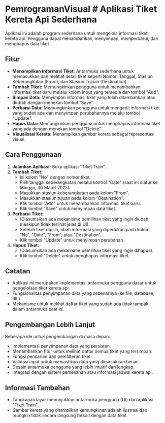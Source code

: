 # PemrogramanVisual # Aplikasi Tiket Kereta Api Sederhana

Aplikasi ini adalah program sederhana untuk mengelola informasi tiket kereta api. Pengguna dapat menambahkan, menyimpan, memperbarui, dan menghapus data tiket.

## Fitur

* **Menampilkan Informasi Tiket:** Antarmuka sederhana untuk memasukkan dan melihat detail tiket seperti Nomor, Tanggal, Stasiun Keberangkatan (From), dan Stasiun Tujuan (Destination).
* **Tambah Tiket:** Memungkinkan pengguna untuk menambahkan informasi tiket baru melalui kolom input yang tersedia dan tombol "Add".
* **Simpan Data:** Menyimpan informasi tiket yang telah ditambahkan atau diubah dengan menekan tombol "Save".
* **Perbarui Data:** Memungkinkan pengguna untuk mengedit informasi tiket yang sudah ada dan menyimpan perubahannya melalui tombol "Update".
* **Hapus Data:** Memungkinkan pengguna untuk menghapus informasi tiket yang ada dengan menekan tombol "Delete".
* **Visualisasi Kereta:** Menampilkan gambar kereta sebagai representasi visual.

## Cara Penggunaan

1.  **Jalankan Aplikasi:** Buka aplikasi "Tiket Train".
2.  **Tambah Tiket:**
    * Isi kolom "No" dengan nomor tiket.
    * Pilih tanggal keberangkatan melalui kontrol "Date" (saat ini diatur ke Minggu, 30 Maret 2025).
    * Masukkan stasiun keberangkatan pada kolom "From".
    * Masukkan stasiun tujuan pada kolom "Destination".
    * Klik tombol "Add" untuk menambahkan informasi tiket baru.
    * Klik tombol "Save" untuk menyimpan data tiket.
3.  **Perbarui Tiket:**
    * (Diasumsikan ada mekanisme pemilihan tiket yang ingin diubah, meskipun tidak terlihat jelas di UI).
    * Setelah tiket dipilih, ubah informasi yang diperlukan pada kolom "No", "Date", "From", atau "Destination".
    * Klik tombol "Update" untuk menyimpan perubahan.
4.  **Hapus Tiket:**
    * (Diasumsikan ada mekanisme pemilihan tiket yang ingin dihapus).
    * Klik tombol "Delete" untuk menghapus informasi tiket.

## Catatan

* Aplikasi ini merupakan implementasi antarmuka pengguna dasar untuk pengelolaan tiket kereta api.
* Fungsionalitas penyimpanan data yang sebenarnya (ke file, database, dll.) 
* Mekanisme untuk melihat daftar tiket yang sudah ada tidak tampak dalam antarmuka saat ini.

## Pengembangan Lebih Lanjut

Beberapa ide untuk pengembangan di masa depan:

* Implementasi penyimpanan data yang persisten.
* Menambahkan fitur untuk melihat daftar semua tiket yang tersimpan.
* Fungsi pencarian dan pemfilteran tiket.
* Validasi input untuk memastikan data yang dimasukkan benar.
* Desain antarmuka pengguna yang lebih intuitif dan lengkap.
* Integrasi dengan sistem pemesanan atau informasi jadwal kereta api.

## Informasi Tambahan

* Tangkapan layar menunjukkan antarmuka pengguna (UI) dari aplikasi "Tiket Train".
* Gambar kereta yang ditampilkan kemungkinan adalah ilustrasi dan mungkin tidak secara langsung terkait dengan data tiket.
